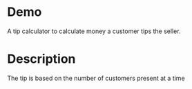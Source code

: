 # Demo

A tip calculator to calculate money a customer tips the seller.

# Description

The tip is based on the number of customers present at a time